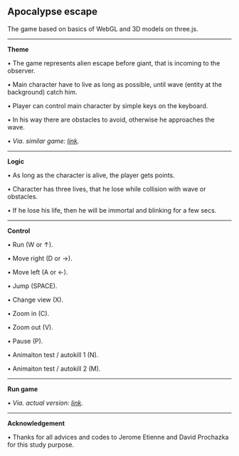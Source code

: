 ## Apocalypse escape
The game based on basics of WebGL and 3D models on three.js.

---

**Theme**

• The game represents alien escape before giant, that is incoming to the observer.

• Main character have to live as long as possible, until wave (entity at the background) catch him.

• Player can control main character by simple keys on the keyboard.

• In his way there are obstacles to avoid, otherwise he approaches the wave.

• *Via. similar game: [link](https://vimeo.com/62941354).*

---

**Logic**

• As long as the character is alive, the player gets points.

• Character has three lives, that he lose while collision with wave or obstacles.

• If he lose his life, then he will be immortal and blinking for a few secs.

---

**Control**

• Run (W or ↑).

• Move right (D or →).

• Move left (A or ←).

• Jump (SPACE).

• Change view (X).

• Zoom in (C).

• Zoom out (V).

• Pause (P).

• Animaiton test / autokill 1 (N).

• Animaiton test / autokill 2 (M).

---

**Run game**

• *Via. actual version: [link](https://akela.mendelu.cz/~xkubist1/).*

---
**Acknowledgement**

• Thanks for all advices and codes to Jerome Etienne and David Prochazka for this study purpose.
